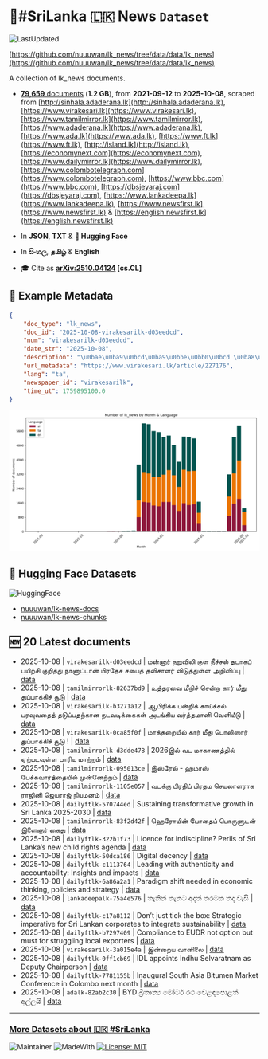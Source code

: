 # 📄#SriLanka 🇱🇰 News `Dataset`

![LastUpdated](https://img.shields.io/badge/last_updated-2025--10--08_09:20:21-green)

[https://github.com/nuuuwan/lk_news/tree/data/data/lk_news](https://github.com/nuuuwan/lk_news/tree/data/data/lk_news)

A collection of lk_news documents.

- [**79,659** documents](https://github.com/nuuuwan/lk_news/tree/data/data/lk_news) (**1.2 GB**), from **2021-09-12** to **2025-10-08**, scraped from [http://sinhala.adaderana.lk](http://sinhala.adaderana.lk), [https://www.virakesari.lk](https://www.virakesari.lk), [https://www.tamilmirror.lk](https://www.tamilmirror.lk), [https://www.adaderana.lk](https://www.adaderana.lk), [https://www.ada.lk](https://www.ada.lk), [https://www.ft.lk](https://www.ft.lk), [http://island.lk](http://island.lk), [https://economynext.com](https://economynext.com), [https://www.dailymirror.lk](https://www.dailymirror.lk), [https://www.colombotelegraph.com](https://www.colombotelegraph.com), [https://www.bbc.com](https://www.bbc.com), [https://dbsjeyaraj.com](https://dbsjeyaraj.com), [https://www.lankadeepa.lk](https://www.lankadeepa.lk), [https://www.newsfirst.lk](https://www.newsfirst.lk) & [https://english.newsfirst.lk](https://english.newsfirst.lk)

- In **JSON**, **TXT** & **🤗 Hugging Face**

- In **සිංහල**, **தமிழ்** & **English**

- 🎓 Cite as **[arXiv:2510.04124](https://arxiv.org/abs/2510.04124) [cs.CL]**

## 📝 Example Metadata

```json
{
    "doc_type": "lk_news",
    "doc_id": "2025-10-08-virakesarilk-d03eedcd",
    "num": "virakesarilk-d03eedcd",
    "date_str": "2025-10-08",
    "description": "\u0bae\u0ba9\u0bcd\u0ba9\u0bbe\u0bb0\u0bcd \u0ba8\u0bb1\u0bc1\u0bb5\u0bbf\u0bb2\u0bbf \u0b95\u0bc1\u0bb3 \u0ba8\u0bc0\u0b9a\u0bcd\u0b9a\u0bb2\u0bcd \u0ba4\u0b9f\u0bbe\u0b95\u0baa\u0bcd \u0baa\u0baf\u0bbf\u0bb1\u0bcd\u0b9a\u0bbf \u0b95\u0bc1\u0bb1\u0bbf\u0ba4\u0bcd\u0ba4\u0bc1 \u0ba8\u0bbe\u0ba9\u0bbe\u0b9f\u0bcd\u0b9f\u0bbe\u0ba9\u0bcd \u0baa\u0bbf\u0bb0\u0ba4\u0bc7\u0b9a \u0b9a\u0baa\u0bc8\u0ba4\u0bcd \u0ba4\u0bb5\u0bbf\u0b9a\u0bbe\u0bb3\u0bb0\u0bcd \u0bb5\u0bbf\u0b9f\u0bc1\u0ba4\u0bcd\u0ba4\u0bc1\u0bb3\u0bcd\u0bb3 \u0b85\u0bb1\u0bbf\u0bb5\u0bbf\u0baa\u0bcd\u0baa\u0bc1",
    "url_metadata": "https://www.virakesari.lk/article/227176",
    "lang": "ta",
    "newspaper_id": "virakesarilk",
    "time_ut": 1759895100.0
}
```

![Chart](https://raw.githubusercontent.com/nuuuwan/lk_news/refs/heads/data/data/lk_news/docs_by_month_and_lang.png)

## 🤗 Hugging Face Datasets

![HuggingFace](https://img.shields.io/badge/-HuggingFace-FDEE21?style=for-the-badge&logo=HuggingFace)

- [nuuuwan/lk-news-docs](https://huggingface.co/datasets/nuuuwan/lk-news-docs)
- [nuuuwan/lk-news-chunks](https://huggingface.co/datasets/nuuuwan/lk-news-chunks)

## 🆕 20 Latest documents

- 2025-10-08 | `virakesarilk-d03eedcd` | மன்னார் நறுவிலி குள நீச்சல் தடாகப் பயிற்சி குறித்து நானாட்டான் பிரதேச சபைத் தவிசாளர் விடுத்துள்ள அறிவிப்பு | [data](https://github.com/nuuuwan/lk_news/tree/data/data/lk_news/2020s/2025/2025-10-08-virakesarilk-d03eedcd)
- 2025-10-08 | `tamilmirrorlk-82637bd9` | உத்தரவை மீறிச் சென்ற கார் மீது துப்பாக்கிச் சூடு | [data](https://github.com/nuuuwan/lk_news/tree/data/data/lk_news/2020s/2025/2025-10-08-tamilmirrorlk-82637bd9)
- 2025-10-08 | `virakesarilk-b3271a12` | ஆபிரிக்க பன்றிக் காய்ச்சல் பரவுவதைத் தடுப்பதற்கான நடவடிக்கைகள் அடங்கிய வர்த்தமானி வெளியீடு | [data](https://github.com/nuuuwan/lk_news/tree/data/data/lk_news/2020s/2025/2025-10-08-virakesarilk-b3271a12)
- 2025-10-08 | `virakesarilk-0ca85f0f` | மாத்தறையில்  கார் மீது பொலிஸார் துப்பாக்கிச் சூடு ! | [data](https://github.com/nuuuwan/lk_news/tree/data/data/lk_news/2020s/2025/2025-10-08-virakesarilk-0ca85f0f)
- 2025-10-08 | `tamilmirrorlk-d3dde478` | 2026இல் வட மாகாணத்தில் ஏற்படவுள்ள பாரிய மாற்றம் | [data](https://github.com/nuuuwan/lk_news/tree/data/data/lk_news/2020s/2025/2025-10-08-tamilmirrorlk-d3dde478)
- 2025-10-08 | `tamilmirrorlk-095013ce` | இஸ்ரேல் - ஹமாஸ் பேச்சுவார்த்தையில் முன்னேற்றம் | [data](https://github.com/nuuuwan/lk_news/tree/data/data/lk_news/2020s/2025/2025-10-08-tamilmirrorlk-095013ce)
- 2025-10-08 | `tamilmirrorlk-1105e057` | வடக்கு பிரதிப் பிரதம செயலாளராக ராஜினி ஜெயராஜ் நியமனம் | [data](https://github.com/nuuuwan/lk_news/tree/data/data/lk_news/2020s/2025/2025-10-08-tamilmirrorlk-1105e057)
- 2025-10-08 | `dailyftlk-570744ed` | Sustaining transformative growth in Sri Lanka 2025-2030 | [data](https://github.com/nuuuwan/lk_news/tree/data/data/lk_news/2020s/2025/2025-10-08-dailyftlk-570744ed)
- 2025-10-08 | `tamilmirrorlk-83f2d42f` | ஹெரோயின் போதைப் பொருளுடன் இளைஞர் கைது | [data](https://github.com/nuuuwan/lk_news/tree/data/data/lk_news/2020s/2025/2025-10-08-tamilmirrorlk-83f2d42f)
- 2025-10-08 | `dailyftlk-322b1f73` | Licence for indiscipline? Perils of Sri Lanka’s new child rights agenda | [data](https://github.com/nuuuwan/lk_news/tree/data/data/lk_news/2020s/2025/2025-10-08-dailyftlk-322b1f73)
- 2025-10-08 | `dailyftlk-50dca186` | Digital decency | [data](https://github.com/nuuuwan/lk_news/tree/data/data/lk_news/2020s/2025/2025-10-08-dailyftlk-50dca186)
- 2025-10-08 | `dailyftlk-c1113764` | Leading with authenticity and accountability: Insights and impacts | [data](https://github.com/nuuuwan/lk_news/tree/data/data/lk_news/2020s/2025/2025-10-08-dailyftlk-c1113764)
- 2025-10-08 | `dailyftlk-6a86a2a1` | Paradigm shift needed in economic thinking, policies and strategy | [data](https://github.com/nuuuwan/lk_news/tree/data/data/lk_news/2020s/2025/2025-10-08-dailyftlk-6a86a2a1)
- 2025-10-08 | `lankadeepalk-75a4e576` | තැනින් තැනට අදත් තරමක තද වැසි | [data](https://github.com/nuuuwan/lk_news/tree/data/data/lk_news/2020s/2025/2025-10-08-lankadeepalk-75a4e576)
- 2025-10-08 | `dailyftlk-c17a8112` | Don’t just tick the box: Strategic imperative for Sri Lankan corporates to integrate sustainability | [data](https://github.com/nuuuwan/lk_news/tree/data/data/lk_news/2020s/2025/2025-10-08-dailyftlk-c17a8112)
- 2025-10-08 | `dailyftlk-b7297409` | Compliance to EUDR not option but must for struggling local exporters | [data](https://github.com/nuuuwan/lk_news/tree/data/data/lk_news/2020s/2025/2025-10-08-dailyftlk-b7297409)
- 2025-10-08 | `virakesarilk-3a015e4a` | இன்றைய வானிலை | [data](https://github.com/nuuuwan/lk_news/tree/data/data/lk_news/2020s/2025/2025-10-08-virakesarilk-3a015e4a)
- 2025-10-08 | `dailyftlk-0ff1cb69` | IDL appoints Indhu Selvaratnam as Deputy Chairperson | [data](https://github.com/nuuuwan/lk_news/tree/data/data/lk_news/2020s/2025/2025-10-08-dailyftlk-0ff1cb69)
- 2025-10-08 | `dailyftlk-7781155b` | Inaugural South Asia Bitumen Market Conference in Colombo next month | [data](https://github.com/nuuuwan/lk_news/tree/data/data/lk_news/2020s/2025/2025-10-08-dailyftlk-7781155b)
- 2025-10-08 | `adalk-82ab2c30` | BYD බ්‍රිතාන්‍ය මෝටර් රථ වෙළඳපොළත් අල්ලයි | [data](https://github.com/nuuuwan/lk_news/tree/data/data/lk_news/2020s/2025/2025-10-08-adalk-82ab2c30)

---

### [More Datasets about 🇱🇰 #SriLanka](https://github.com/nuuuwan/lk_datasets)

![Maintainer](https://img.shields.io/badge/maintainer-nuuuwan-red)
![MadeWith](https://img.shields.io/badge/made_with-python-blue)
[![License: MIT](https://img.shields.io/badge/License-MIT-yellow.svg)](https://opensource.org/licenses/MIT)

